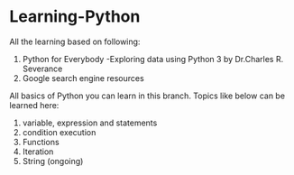 # Learning-Python

All the learning based on following:
1) Python for Everybody -Exploring data using Python 3 by Dr.Charles R. Severance
2) Google search engine resources


All basics of Python you can learn in this branch.
Topics like below can be learned here:
1) variable, expression and statements
2) condition execution
3) Functions
4) Iteration
5) String (ongoing)
